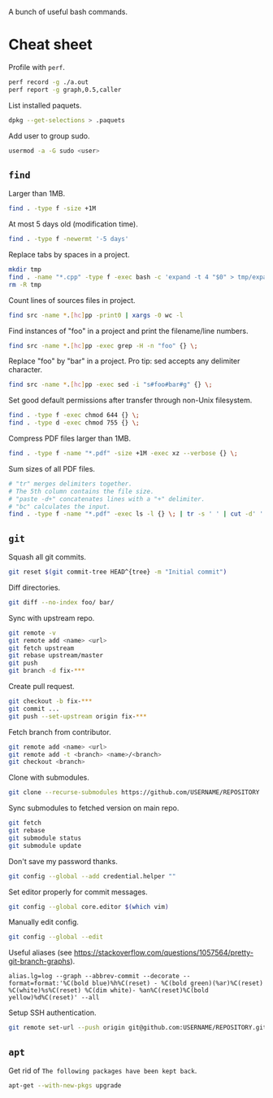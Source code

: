 A bunch of useful bash commands.

# Cheat sheet

Profile with `perf`.

```bash
perf record -g ./a.out
perf report -g graph,0.5,caller
```

List installed paquets.

```bash
dpkg --get-selections > .paquets
```

Add user to group sudo.

```bash
usermod -a -G sudo <user>
```

## `find`

Larger than 1MB.

```bash
find . -type f -size +1M
```

At most 5 days old (modification time).

```bash
find . -type f -newermt '-5 days'
```

Replace tabs by spaces in a project.

```bash
mkdir tmp
find . -name "*.cpp" -type f -exec bash -c 'expand -t 4 "$0" > tmp/expanded && mv tmp/expanded "$0"' {} \;
rm -R tmp
```

Count lines of sources files in project.

```bash
find src -name *.[hc]pp -print0 | xargs -0 wc -l
```

Find instances of "foo" in a project and print the filename/line numbers.

```bash
find src -name *.[hc]pp -exec grep -H -n "foo" {} \;
```

Replace "foo" by "bar" in a project.
Pro tip: sed accepts any delimiter character.

```bash
find src -name *.[hc]pp -exec sed -i "s#foo#bar#g" {} \;
```

Set good default permissions after transfer through non-Unix filesystem.

```bash
find . -type f -exec chmod 644 {} \;
find . -type d -exec chmod 755 {} \;
```

Compress PDF files larger than 1MB.

```bash
find . -type f -name "*.pdf" -size +1M -exec xz --verbose {} \;
```

Sum sizes of all PDF files.

```bash
# "tr" merges delimiters together.
# The 5th column contains the file size.
# "paste -d+" concatenates lines with a "+" delimiter.
# "bc" calculates the input.
find . -type f -name "*.pdf" -exec ls -l {} \; | tr -s ' ' | cut -d' ' -f 5 | paste -sd+ | bc
```

## `git`

Squash all git commits.

```bash
git reset $(git commit-tree HEAD^{tree} -m "Initial commit")
```

Diff directories.

```bash
git diff --no-index foo/ bar/
```

Sync with upstream repo.

```bash
git remote -v
git remote add <name> <url>
git fetch upstream
git rebase upstream/master
git push
git branch -d fix-***
```

Create pull request.

```bash
git checkout -b fix-***
git commit ...
git push --set-upstream origin fix-***
```

Fetch branch from contributor.

```bash
git remote add <name> <url>
git remote add -t <branch> <name>/<branch>
git checkout <branch>
```

Clone with submodules.

```bash
git clone --recurse-submodules https://github.com/USERNAME/REPOSITORY
```

Sync submodules to fetched version on main repo.

```bash
git fetch
git rebase
git submodule status
git submodule update
```

Don't save my password thanks.

```bash
git config --global --add credential.helper ""
```

Set editor properly for commit messages.

```bash
git config --global core.editor $(which vim)
```

Manually edit config.

```bash
git config --global --edit
```

Useful aliases (see https://stackoverflow.com/questions/1057564/pretty-git-branch-graphs).

```
alias.lg=log --graph --abbrev-commit --decorate --format=format:'%C(bold blue)%h%C(reset) - %C(bold green)(%ar)%C(reset) %C(white)%s%C(reset) %C(dim white)- %an%C(reset)%C(bold yellow)%d%C(reset)' --all
```

Setup SSH authentication.

```bash
git remote set-url --push origin git@github.com:USERNAME/REPOSITORY.git
```

## `apt`

Get rid of `The following packages have been kept back`.

```bash
apt-get --with-new-pkgs upgrade
```

